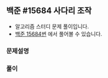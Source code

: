 ## 백준 #15684 사다리 조작

- 알고리즘 스터디 문제 풀이입니다.
- [백준 15684번](https://www.acmicpc.net/problem/15684) 에서 풀어볼 수 있습니다.

### 문제설명

### 풀이

